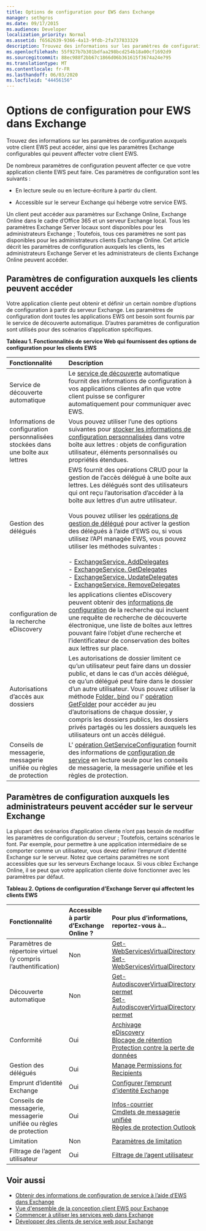 ```yaml
---
title: Options de configuration pour EWS dans Exchange
manager: sethgros
ms.date: 09/17/2015
ms.audience: Developer
localization_priority: Normal
ms.assetid: f6562639-9366-4a13-9fdb-2fa737833329
description: Trouvez des informations sur les paramètres de configuration auxquels votre client EWS peut accéder, ainsi que les paramètres Exchange configurables qui peuvent affecter votre client EWS.
ms.openlocfilehash: 55f927b7b301bdfaa298bcd254b18a00cf1692d9
ms.sourcegitcommit: 88ec988f2bb67c1866d06b361615f3674a24e795
ms.translationtype: MT
ms.contentlocale: fr-FR
ms.lasthandoff: 06/03/2020
ms.locfileid: "44456156"
---
```

# <a name="configuration-options-for-ews-in-exchange"></a>Options de configuration pour EWS dans Exchange

Trouvez des informations sur les paramètres de configuration auxquels votre client EWS peut accéder, ainsi que les paramètres Exchange configurables qui peuvent affecter votre client EWS. 
  
De nombreux paramètres de configuration peuvent affecter ce que votre application cliente EWS peut faire. Ces paramètres de configuration sont les suivants : 
  
- En lecture seule ou en lecture-écriture à partir du client.
    
- Accessible sur le serveur Exchange qui héberge votre service EWS.
    
Un client peut accéder aux paramètres sur Exchange Online, Exchange Online dans le cadre d’Office 365 et un serveur Exchange local. Tous les paramètres Exchange Server locaux sont disponibles pour les administrateurs Exchange ; Toutefois, tous ces paramètres ne sont pas disponibles pour les administrateurs clients Exchange Online. Cet article décrit les paramètres de configuration auxquels les clients, les administrateurs Exchange Server et les administrateurs de clients Exchange Online peuvent accéder.
  
## <a name="configuration-settings-that-clients-can-access"></a>Paramètres de configuration auxquels les clients peuvent accéder

Votre application cliente peut obtenir et définir un certain nombre d’options de configuration à partir du serveur Exchange. Les paramètres de configuration dont toutes les applications EWS ont besoin sont fournis par le service de découverte automatique. D’autres paramètres de configuration sont utilisés pour des scénarios d’application spécifiques. 
  
**Tableau 1. Fonctionnalités de service Web qui fournissent des options de configuration pour les clients EWS**

|**Fonctionnalité**|**Description**|
|:-----|:-----|
|Service de découverte automatique  <br/> |Le [service de découverte](autodiscover-for-exchange.md) automatique fournit des informations de configuration à vos applications clientes afin que votre client puisse se configurer automatiquement pour communiquer avec EWS.  <br/> |
|Informations de configuration personnalisées stockées dans une boîte aux lettres  <br/> |Vous pouvez utiliser l’une des options suivantes pour [stocker les informations de configuration personnalisées](persistent-application-settings-in-ews-in-exchange.md) dans votre boîte aux lettres : objets de configuration utilisateur, éléments personnalisés ou propriétés étendues.  <br/> |
|Gestion des délégués  <br/> | EWS fournit des opérations CRUD pour la gestion de l’accès délégué à une boîte aux lettres. Les délégués sont des utilisateurs qui ont reçu l’autorisation d’accéder à la boîte aux lettres d’un autre utilisateur.<br/><br/>  Vous pouvez utiliser les [opérations de gestion de délégué](https://msdn.microsoft.com/library/bb409286%28v=exchg.150%29.aspx#bk_delegate_management) pour activer la gestion des délégués à l’aide d’EWS ou, si vous utilisez l’API managée EWS, vous pouvez utiliser les méthodes suivantes :<br/><br/>- [ExchangeService. AddDelegates](https://msdn.microsoft.com/library/microsoft.exchange.webservices.data.exchangeservice.adddelegates%28v=exchg.80%29.aspx) <br/>- [ExchangeService. GetDelegates](https://msdn.microsoft.com/library/microsoft.exchange.webservices.data.exchangeservice.getdelegates%28v=exchg.80%29.aspx) <br/>- [ExchangeService. UpdateDelegates](https://msdn.microsoft.com/library/microsoft.exchange.webservices.data.exchangeservice.updatedelegates%28v=exchg.80%29.aspx) <br/>- [ExchangeService. RemoveDelegates](https://msdn.microsoft.com/library/microsoft.exchange.webservices.data.exchangeservice.removedelegates%28v=exchg.80%29.aspx) <br/> |
|configuration de la recherche eDiscovery  <br/> |les applications clientes eDiscovery peuvent obtenir des [informations de configuration](https://msdn.microsoft.com/library/8a54a6dc-110c-4972-a8bc-5ddb43c4b857%28Office.15%29.aspx) de la recherche qui incluent une requête de recherche de découverte électronique, une liste de boîtes aux lettres pouvant faire l’objet d’une recherche et l’identificateur de conservation des boîtes aux lettres sur place.  <br/> |
|Autorisations d’accès aux dossiers  <br/> |Les autorisations de dossier limitent ce qu’un utilisateur peut faire dans un dossier public, et dans le cas d’un accès délégué, ce qu’un délégué peut faire dans le dossier d’un autre utilisateur. Vous pouvez utiliser la méthode [Folder. bind](https://msdn.microsoft.com/library/microsoft.exchange.webservices.data.folder.bind%28v=exchg.80%29.aspx) ou l' [opération GetFolder](https://msdn.microsoft.com/library/355bcf93-dc71-4493-b177-622afac5fdb9%28Office.15%29.aspx) pour accéder au jeu d’autorisations de chaque dossier, y compris les dossiers publics, les dossiers privés partagés ou les dossiers auxquels les utilisateurs ont un accès délégué.  <br/> |
|Conseils de messagerie, messagerie unifiée ou règles de protection  <br/> |L' [opération GetServiceConfiguration](https://msdn.microsoft.com/library/070cbfe5-325a-4955-8e4a-8230ea0459a7%28Office.15%29.aspx) fournit des informations de [configuration de service](how-to-get-service-configuration-information-by-using-ews-in-exchange.md) en lecture seule pour les conseils de messagerie, la messagerie unifiée et les règles de protection.  <br/> |
   
## <a name="configuration-settings-that-administrators-can-access-on-the-exchange-server"></a>Paramètres de configuration auxquels les administrateurs peuvent accéder sur le serveur Exchange

La plupart des scénarios d’application cliente n’ont pas besoin de modifier les paramètres de configuration du serveur ; Toutefois, certains scénarios le font. Par exemple, pour permettre à une application intermédiaire de se comporter comme un utilisateur, vous devez définir l’emprunt d’identité Exchange sur le serveur. Notez que certains paramètres ne sont accessibles que sur les serveurs Exchange locaux. Si vous ciblez Exchange Online, il se peut que votre application cliente doive fonctionner avec les paramètres par défaut.
  
**Tableau 2. Options de configuration d’Exchange Server qui affectent les clients EWS**

|**Fonctionnalité**|**Accessible à partir d’Exchange Online ?**|**Pour plus d’informations, reportez-vous à...**|
|:-----|:-----|:-----|
|Paramètres de répertoire virtuel (y compris l’authentification)  <br/> |Non  <br/> |[Get-WebServicesVirtualDirectory](https://technet.microsoft.com/library/aa998810%28v=exchg.150%29.aspx) <br/> [Set-WebServicesVirtualDirectory](https://technet.microsoft.com/library/aa997233%28v=exchg.150%29.aspx) <br/> |
|Découverte automatique  <br/> |Non  <br/> |[Get-AutodiscoverVirtualDirectory permet](https://technet.microsoft.com/library/aa996819%28v=exchg.150%29.aspx) <br/> [Set-AutodiscoverVirtualDirectory permet](https://technet.microsoft.com/library/aa998601%28v=exchg.150%29.aspx) <br/> |
|Conformité  <br/> |Oui  <br/> |[Archivage](https://technet.microsoft.com/library/dd979800%28v=exchg.150%29.aspx) <br/> [eDiscovery](https://technet.microsoft.com/library/dd298021%28v=exchg.150%29.aspx) <br/> [Blocage de rétention](https://technet.microsoft.com/library/dd335168%28v=exchg.150%29.aspx) <br/> [Protection contre la perte de données](https://technet.microsoft.com/library/jj150527%28v=exchg.150%29.aspx) <br/> |
|Gestion des délégués  <br/> |Oui  <br/> |[Manage Permissions for Recipients](https://technet.microsoft.com/library/jj919240%28v=exchg.150%29.aspx) <br/> |
|Emprunt d’identité Exchange  <br/> |Oui  <br/> |[Configurer l’emprunt d’identité Exchange](https://msdn.microsoft.com/library/bb204095%28EXCHG.140%29.aspx) <br/> |
|Conseils de messagerie, messagerie unifiée ou règles de protection  <br/> |Oui  <br/> |[Infos-courrier](https://technet.microsoft.com/library/jj649091%28v=exchg.150%29.aspx) <br/> [Cmdlets de messagerie unifiée](https://technet.microsoft.com/library/aa997665%28v=exchg.150%29.aspx) <br/> [Règles de protection Outlook](https://technet.microsoft.com/library/dd638178%28v=exchg.150%29.aspx) <br/> |
|Limitation  <br/> |Non  <br/> |[Paramètres de limitation](ews-throttling-in-exchange.md) <br/> |
|Filtrage de l’agent utilisateur  <br/> |Oui  <br/> |[Filtrage de l’agent utilisateur](how-to-control-access-to-ews-in-exchange.md) <br/> |
   
## <a name="see-also"></a>Voir aussi

- [Obtenir des informations de configuration de service à l’aide d’EWS dans Exchange](how-to-get-service-configuration-information-by-using-ews-in-exchange.md)
- [Vue d'ensemble de la conception client EWS pour Exchange](ews-client-design-overview-for-exchange.md)   
- [Commencer à utiliser les services web dans Exchange](start-using-web-services-in-exchange.md)   
- [Développer des clients de service web pour Exchange](develop-web-service-clients-for-exchange.md)
    

